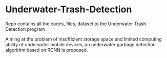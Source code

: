 # Underwater-Trash-Detection
Repo contains all the codes, files, dataset to the Underwater Trash Detection program

Aiming at the problem of insufficient storage space and limited computing ability of underwater mobile devices, an underwater garbage detection algorithm based on RCNN is proposed.
